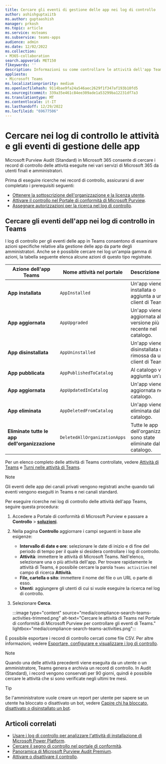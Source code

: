 ```yaml
---
title: Cercare gli eventi di gestione delle app nei log di controllo
author: ashishguptaiitb
ms.author: guptaashish
manager: prkosh
ms.topic: article
ms.service: msteams
ms.subservice: teams-apps
audience: admin
ms.date: 12/02/2022
ms.collection:
- M365-collaboration
search.appverid: MET150
f1keywords: ''
description: Informazioni su come controllare le attività dell'app Teams di utenti e amministratori dell'organizzazione.
appliesto:
- Microsoft Teams
ms.localizationpriority: medium
ms.openlocfilehash: 9114bae9fa24a546aec2629f1f347af193b10fd5
ms.sourcegitcommit: 339a35e461c84ee309ade1a53299ba12231df7a3
ms.translationtype: MT
ms.contentlocale: it-IT
ms.lasthandoff: 12/29/2022
ms.locfileid: "69677506"
---
```

# <a name="search-audit-logs-for-app-management-activities-and-events"></a>Cercare nei log di controllo le attività e gli eventi di gestione delle app

Microsoft Purview Audit (Standard) in Microsoft 365 consente di cercare i record di controllo delle attività eseguite nei vari servizi di Microsoft 365 da utenti finali e amministratori.

Prima di eseguire ricerche nei record di controllo, assicurarsi di aver completato i prerequisiti seguenti:

* [Ottenere la sottoscrizione dell'organizzazione e la licenza utente](/microsoft-365/compliance/set-up-basic-audit).
* [Attivare il controllo nel Portale di conformità di Microsoft Purview](/microsoft-365/compliance/turn-audit-log-search-on-or-off).
* [Assegnare autorizzazioni per la ricerca nel log di controllo](/microsoft-365/compliance/set-up-basic-audit).

## <a name="search-the-audit-logs-for-app-events-in-teams"></a>Cercare gli eventi dell'app nei log di controllo in Teams

I log di controllo per gli eventi delle app in Teams consentono di esaminare azioni specifiche relative alla gestione delle app da parte degli amministratori. Anche se è possibile cercare nei log un'ampia gamma di azioni, la tabella seguente elenca alcune azioni di questo tipo registrate.

| Azione dell'app Teams | Nome attività nel portale | Descrizione  |
|-------|-------|:-------|
| **App installata**                 | `AppInstalled`               | Un'app viene installata o aggiunta a un client di Teams. |
| **App aggiornata**                  | `AppUpgraded`                | Un'app viene aggiornata alla versione più recente nel catalogo. |
| **App disinstallata**               | `AppUninstalled`             | Un'app viene disinstallata o rimossa da un client di Teams.                                   |
| **App pubblicata**                 | `AppPublishedToCatalog`      | Al catalogo viene aggiunta un'app.                          |
| **App aggiornata**                   | `AppUpdatedInCatalog`        | Un'app viene aggiornata nel catalogo.                        |
| **App eliminata**                   | `AppDeletedFromCatalog`      | Un'app viene eliminata dal catalogo.                      |
| **Eliminate tutte le app dell'organizzazione** | `DeletedAllOrganizationApps` | Tutte le app dell'organizzazione sono state eliminate dal catalogo.          |

<!--- organization apps = custom or 3p --->

Per un elenco completo delle attività di Teams controllate, vedere [Attività di Teams](audit-log-events.md#teams-activities) e [Turni nelle attività di Teams](audit-log-events.md#shifts-in-teams-activities).

> [!NOTE]
> Gli eventi delle app dei canali privati vengono registrati anche quando tali eventi vengono eseguiti in Teams e nei canali standard.

Per eseguire ricerche nei log di controllo delle attività dell'app Teams, seguire questa procedura:

1. Accedere a Portale di conformità di Microsoft Purview e passare a **Controllo** > **[ soluzioni](https://compliance.microsoft.com/auditlogsearch)**.
1. Nella pagina **Controllo** aggiornare i campi seguenti in base alle esigenze:

   * **Intervallo di date e ore**: selezionare le date di inizio e di fine del periodo di tempo per il quale si desidera controllare i log di controllo.
   * **Attività**: immettere le attività di Microsoft Teams. Nell'elenco, selezionare una o più attività dell'app. Per trovare rapidamente le attività di Teams, è possibile cercare la parola `Teams activities` nel campo di ricerca **Attività**.
   * **File, cartella o sito**: immettere il nome del file o un URL o parte di esso.
   * **Utenti**: aggiungere gli utenti di cui si vuole eseguire la ricerca nel log di controllo.

1. Selezionare **Cerca**.

   :::image type="content" source="media/compliance-search-teams-activities-trimmed.png" alt-text="Cercare le attività di Teams nel Portale di conformità di Microsoft Purview per controllare gli eventi di Teams." lightbox="media/compliance-search-teams-activities.png":::

È possibile esportare i record di controllo cercati come file CSV. Per altre informazioni, vedere [Esportare, configurare e visualizzare i log di controllo](/microsoft-365/compliance/export-view-audit-log-records).

> [!NOTE]
> Quando una delle attività precedenti viene eseguita da un utente o un amministratore, Teams genera e archivia un record di controllo. In Audit (Standard), i record vengono conservati per 90 giorni, quindi è possibile cercare le attività che si sono verificate negli ultimi tre mesi.

> [!TIP]
> Se l'amministratore vuole creare un report per utente per sapere se un utente ha bloccato o disattivato un bot, vedere [Capire chi ha bloccato, disattivato o disinstallato un bot](/microsoftteams/platform/bots/how-to/conversations/send-proactive-messages?#understand-who-blocked-muted-or-uninstalled-a-bot).

## <a name="related-articles"></a>Articoli correlati

* [Usare i log di controllo per analizzare l'attività di installazione di Microsoft Power Platform](manage-power-platform-apps.md#use-audit-logs-to-check-microsoft-power-platform-installation-activity).
* [Cercare il segno di controllo nel portale di conformità](/microsoft-365/compliance/search-the-audit-log-in-security-and-compliance).
* [Panoramica di Microsoft Purview Audit Premium](/microsoft-365/compliance/advanced-audit).
* [Attivare o disattivare il controllo](/microsoft-365/compliance/turn-audit-log-search-on-or-off).
